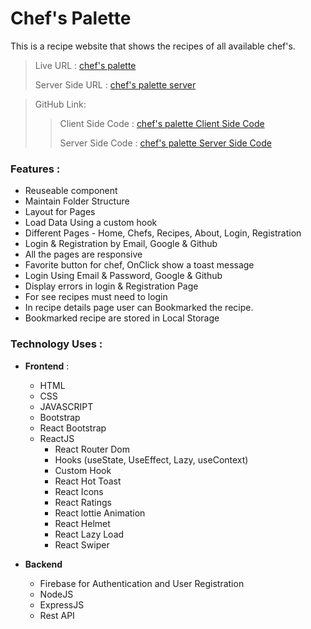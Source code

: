 
# Chef's Palette

This is a recipe website that shows the recipes of all available chef's. 


>
>Live URL : [chef's palette](https://chef-s-palette.web.app/)
>
>Server Side URL : [chef's palette server](https://chef-s-palette-server-nurmurad32.vercel.app/)

>GitHub Link:
>
>> Client Side Code : [chef's palette Client Side Code](https://github.com/Nurmurad32/chef-s_palette)
>>
>> Server Side Code : [chef's palette Server Side Code](https://github.com/Nurmurad32/chef-s_palette_server)


### Features :
- Reuseable component
- Maintain Folder Structure
- Layout for Pages
- Load Data Using a custom hook 
- Different Pages - Home, Chefs, Recipes, About, Login, Registration
- Login & Registration by Email, Google & Github
- All the pages are responsive
- Favorite button for chef, OnClick show a toast message
- Login Using Email & Password, Google & Github
- Display errors in login & Registration Page
- For see recipes must need to login
- In recipe details page user can Bookmarked the recipe.
- Bookmarked recipe are stored in Local Storage



### Technology Uses :
- **Frontend** :
    - HTML 
    - CSS 
    - JAVASCRIPT
    - Bootstrap
    - React Bootstrap
    - ReactJS
        -  React Router Dom
        -  Hooks (useState, UseEffect, Lazy, useContext)
        -  Custom Hook
        -  React Hot Toast
        -  React Icons
        -  React Ratings
        -  React lottie Animation
        -  React Helmet
        -  React Lazy Load
        -  React Swiper
 
- **Backend**
    - Firebase for Authentication and User Registration
    - NodeJS
    - ExpressJS
    - Rest API











